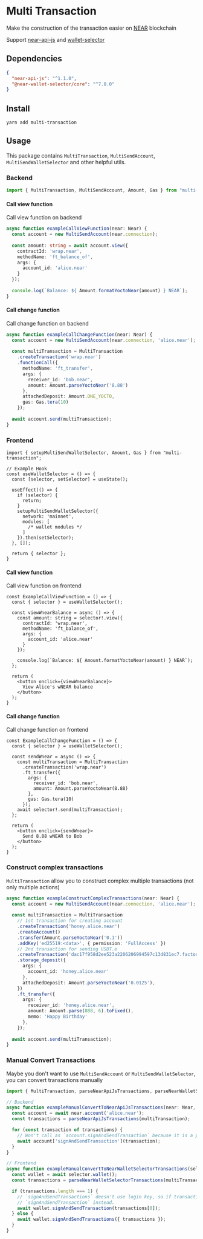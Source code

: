 # Multi Transaction
Make the construction of the transaction easier on [NEAR](https://near.org) blockchain

Support [near-api-js](https://github.com/near/near-api-js) and [wallet-selector](https://github.com/near/wallet-selector)

## Dependencies
```json
{
  "near-api-js": "^1.1.0",
  "@near-wallet-selector/core": "^7.8.0"
}
```

## Install
```shell
yarn add multi-transaction
```

## Usage
This package contains `MultiTransaction`, `MultiSendAccount`, `MultiSendWalletSelector` and other helpful utils.

### Backend
```typescript
import { MultiTransaction, MultiSendAccount, Amount, Gas } from "multi-transaction";
```

#### Call view function
Call view function on backend

```typescript
async function exampleCallViewFunction(near: Near) {
  const account = new MultiSendAccount(near.connection);
  
  const amount: string = await account.view({
    contractId: 'wrap.near',
    methodName: 'ft_balance_of',
    args: {
      account_id: 'alice.near'
    }
  });
  
  console.log(`Balance: ${ Amount.formatYoctoNear(amount) } NEAR`);
}
```

#### Call change function
Call change function on backend

```typescript
async function exampleCallChangeFunction(near: Near) {
  const account = new MultiSendAccount(near.connection, 'alice.near');
  
  const multiTransaction = MultiTransaction
    .createTransaction('wrap.near')
    .functionCall({
      methodName: 'ft_transfer',
      args: {
        receiver_id: 'bob.near',
        amount: Amount.parseYoctoNear('8.88')
      },
      attachedDeposit: Amount.ONE_YOCTO,
      gas: Gas.tera(10)
    });
  
  await account.send(multiTransaction);
}
```

### Frontend
```tsx
import { setupMultiSendWalletSelector, Amount, Gas } from "multi-transaction";

// Example Hook
const useWalletSelector = () => {
  const [selector, setSelector] = useState();
  
  useEffect(() => {
    if (selector) {
      return;
    }
    setupMultiSendWalletSelector({
      network: 'mainnet',
      modules: [
        /* wallet modules */
      ]
    }).then(setSelector);
  }, []);
  
  return { selector };
}
```
#### Call view function
Call view function on frontend
```tsx
const ExampleCallViewFunction = () => {
  const { selector } = useWalletSelector();
  
  const viewWnearBalance = async () => {
    const amount: string = selector!.view({
      contractId: 'wrap.near',
      methodName: 'ft_balance_of',
      args: {
        account_id: 'alice.near'
      }
    });
    
    console.log(`Balance: ${ Amount.formatYoctoNear(amount) } NEAR`);
  };
  
  return (
    <button onclick={viewWnearBalance}>
      View Alice's wNEAR balance
    </button>
  );
}
```

#### Call change function
Call change function on frontend

```tsx
const ExampleCallChangeFunction = () => {
  const { selector } = useWalletSelector();
  
  const sendWnear = async () => {
    const multiTransaction = MultiTransaction
      .createTransaction('wrap.near')
      .ft_transfer({
        args: {
          receiver_id: 'bob.near',
          amount: Amount.parseYoctoNear(8.88)
        },
        gas: Gas.tera(10)
      });
    await selector!.send(multiTransaction);
  };
  
  return (
    <button onclick={sendWnear}>
      Send 8.88 wNEAR to Bob
    </button>
  );
}
```

### Construct complex transactions
`MultiTransaction` allow you to construct complex multiple transactions (not only multiple actions)

```typescript
async function exampleConstructComplexTransactions(near: Near) {
  const account = new MultiSendAccount(near.connection, 'alice.near');
  
  const multiTransaction = MultiTransaction
    // 1st transaction for creating account
    .createTransaction('honey.alice.near')
    .createAccount()
    .transfer(Amount.parseYoctoNear('0.1'))
    .addKey('ed25519:<data>', { permission: 'FullAccess' })
    // 2nd transaction for sending USDT.e
    .createTransaction('dac17f958d2ee523a2206206994597c13d831ec7.factory.bridge.near')
    .storage_deposit({
      args: {
        account_id: 'honey.alice.near'
      },
      attachedDeposit: Amount.parseYoctoNear('0.0125'),
    })
    .ft_transfer({
      args: {
        receiver_id: 'honey.alice.near',
        amount: Amount.parse(888, 6).toFixed(),
        memo: 'Happy Birthday'
      },
    });
  
  await account.send(multiTransaction);
}
```

### Manual Convert Transactions
Maybe you don't want to use `MultiSendAccount` or `MultiSendWalletSelector`, you can convert transactions manually

```typescript
import { MultiTransaction, parseNearApiJsTransactions, parseNearWalletSelectorTransactions } from "multi-transaction";

// Backend
async function exampleManualConvertToNearApiJsTransactions(near: Near, multiTransaction: MultiTransaction) {
  const account = await near.account('alice.near');
  const transactions = parseNearApiJsTransactions(multiTransaction);

  for (const transaction of transactions) {
    // Won't call as `account.signAndSendTransaction` because it is a protected method.
    await account['signAndSendTransaction'](transaction);
  }
}

// Frontend
async function exampleManualConvertToNearWalletSelectorTransactions(selector: WalletSelector, multiTransaction: MultiTransaction) {
  const wallet = await selector.wallet();
  const transactions = parseNearWalletSelectorTransactions(multiTransaction);

  if (transactions.length === 1) {
    // `signAndSendTransactions` deesn't use login key, so if transaction is not multiple, we suggest to use 
    // `signAndSendTransaction` instead.
    await wallet.signAndSendTransaction(transactions[0]);
  } else {
    await wallet.signAndSendTransactions({ transactions });
  }
}
```
